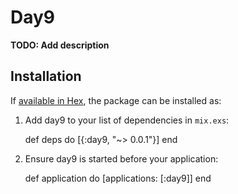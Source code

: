 # Day9

**TODO: Add description**

## Installation

If [available in Hex](https://hex.pm/docs/publish), the package can be installed as:

  1. Add day9 to your list of dependencies in `mix.exs`:

        def deps do
          [{:day9, "~> 0.0.1"}]
        end

  2. Ensure day9 is started before your application:

        def application do
          [applications: [:day9]]
        end

